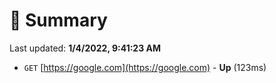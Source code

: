 # 📖 Summary
Last updated: **1/4/2022, 9:41:23 AM**

- `GET` [https://google.com](https://google.com) - **Up** (123ms)
